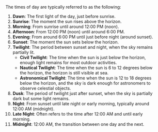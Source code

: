 The times of day are typically referred to as the following:

1. **Dawn**: The first light of the day, just before sunrise.
2. **Sunrise**: The moment the sun rises above the horizon.
3. **Morning**: From sunrise until around 12:00 PM (noon).
4. **Afternoon**: From 12:00 PM (noon) until around 6:00 PM.
5. **Evening**: From around 6:00 PM until just before night (around sunset).
6. **Sunset**: The moment the sun sets below the horizon.
7. **Twilight**: The period between sunset and night, when the sky remains partially lit.
   - **Civil Twilight**: The time when the sun is just below the horizon, enough light remains for most outdoor activities.
   - **Nautical Twilight**: The time when the sun is 6 to 12 degrees below the horizon, the horizon is still visible at sea.
   - **Astronomical Twilight**: The time when the sun is 12 to 18 degrees below the horizon, and the sky is dark enough for astronomers to observe celestial objects.
8. **Dusk**: The period of twilight just after sunset, when the sky is partially dark but some light remains.
9. **Night**: From sunset until late night or early morning, typically around 12:00 AM (midnight).
10. **Late Night**: Often refers to the time after 12:00 AM and until early morning.
11. **Midnight**: 12:00 AM, the transition between one day and the next.

